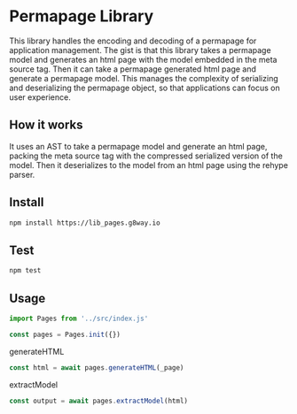 # Permapage Library

This library handles the encoding and decoding of a permapage for application management. The gist is that this library takes a permapage model and generates an html page with the model embedded in the meta source tag. Then it can take a permapage generated html page and generate a permapage model. This manages the complexity of serializing and deserializing the permapage object, so that applications can focus on user experience.

## How it works

It uses an AST to take a permapage model and generate an html page, packing the meta source tag with the compressed serialized version of the model. Then it deserializes to the model from an html page using the rehype parser.

## Install

```sh
npm install https://lib_pages.g8way.io
```

## Test

```sh
npm test
```

## Usage

```js
import Pages from '../src/index.js'

const pages = Pages.init({})
```

generateHTML 

```js
const html = await pages.generateHTML(_page)
```

extractModel

```js
const output = await pages.extractModel(html)
```



